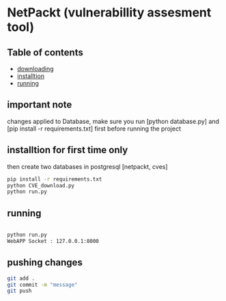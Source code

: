 # NetPackt (vulnerabillity assesment tool)

## Table of contents
- [downloading](#downloading)
- [installtion](#installtion)
- [running](#running)

## important note
changes applied to Database, make sure you run [python database.py] and [pip install -r requirements.txt] first before running the project

## installtion for first time only

then create two databases in postgresql [netpackt, cves]

```bash
pip install -r requirements.txt
python CVE_download.py
python run.py
```
## running
```bash

python run.py
WebAPP Socket : 127.0.0.1:8000

```
## pushing changes

```bash
git add .
git commit -m "message"
git push
```